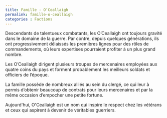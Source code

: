```yaml
---
title: Famille - O’Ceallaigh
permalink: famille-o-ceallaigh
categories : Factions
---
```


Descendants de talentueux combatants, les O’Ceallaigh ont toujours gravité dans le domaine de la guerre. Par contre, depuis quelques générations, ils ont progressivement délaissés les premières lignes pour des rôles de commandements, où leurs expertises pourraient profiter à un plus grand nombre.

Les O’Ceallaigh dirigent plusieurs troupes de mercenaires employées aux quatre coins du pays et forment probablement les meilleurs soldats et officiers de l’époque.

La famille possède de nombreux alliés au sein du clergé, ce qui leur à permis d’obtenir beaucoup de contrats pour leurs mercenaires et par la même occasion d’empocher une petite fortune.

Aujourd'hui, O'Ceallaigh est un nom qui inspire le respect chez les vétérans et ceux qui aspirent à devenir de véritables guerriers.
